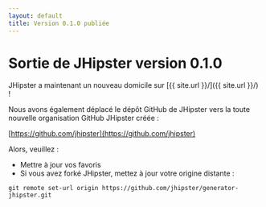 ```yaml
---
layout: default
title: Version 0.1.0 publiée
---
```


Sortie de JHipster version 0.1.0
==================

JHipster a maintenant un nouveau domicile sur [{{ site.url }}/]({{ site.url }}/) !

Nous avons également déplacé le dépôt GitHub de JHipster vers la toute nouvelle organisation GitHub JHipster créée :

[https://github.com/jhipster](https://github.com/jhipster)

Alors, veuillez :

- Mettre à jour vos favoris
- Si vous avez forké JHipster, mettez à jour votre origine distante :

```
git remote set-url origin https://github.com/jhipster/generator-jhipster.git
```
